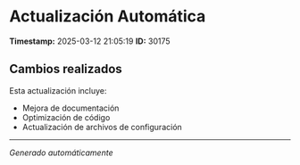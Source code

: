 # Actualización Automática

**Timestamp:** 2025-03-12 21:05:19
**ID:** 30175

## Cambios realizados

Esta actualización incluye:
- Mejora de documentación
- Optimización de código
- Actualización de archivos de configuración

---
*Generado automáticamente*
